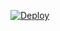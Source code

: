 [![Deploy](https://www.herokucdn.com/deploy/button.svg)](https://heroku.com/deploy?template=https://github.com/ali-mmagneto/Zombay-Dizisi)

